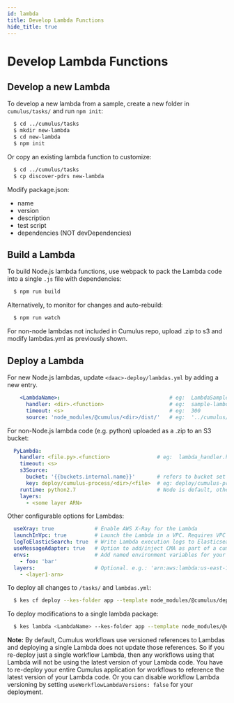 ```yaml
---
id: lambda
title: Develop Lambda Functions
hide_title: true
---
```


# Develop Lambda Functions

## Develop a new Lambda

To develop a new lambda from a sample, create a new folder in `cumulus/tasks/` and run `npm init`:

```bash
  $ cd ../cumulus/tasks
  $ mkdir new-lambda
  $ cd new-lambda
  $ npm init
```

Or copy an existing lambda function to customize:

```bash
  $ cd ../cumulus/tasks
  $ cp discover-pdrs new-lambda
```

Modify package.json:

* name
* version
* description
* test script
* dependencies (NOT devDependencies)

## Build a Lambda

To build Node.js lambda functions, use webpack to pack the Lambda code into a single `.js` file with dependencies:

```bash
  $ npm run build
```

Alternatively, to monitor for changes and auto-rebuild:

```bash
  $ npm run watch
```

For non-node lambdas not included in Cumulus repo, upload .zip to s3 and modify lambdas.yml as previously shown.

## Deploy a Lambda

For new Node.js lambdas, update `<daac>-deploy/lambdas.yml` by adding a new entry.

```yaml
    <LambdaName>:                                   # eg:  LambdaSample (does not need to conform to dirname)
      handler: <dir>.<function>                     # eg:  sample-lambda.handler (assuming file has module.exports.handler = <someFunc>)
      timeout: <s>                                  # eg:  300
      source: 'node_modules/@cumulus/<dir>/dist/'   # eg:  '../cumulus/cumulus/tasks/sample-lambda/dist/index.js'
```

For non-Node.js lambda code (e.g. python) uploaded as a .zip to an S3 bucket:

```yaml
  PyLambda:
    handler: <file.py>.<function>               # eg:  lambda_handler.handler for lambda_handler.py with:  def handler(event, context):
    timeout: <s>
    s3Source:
      bucket: '{{buckets.internal.name}}'       # refers to bucket set in config.yml
      key: deploy/cumulus-process/<dir>/<file>  # eg: deploy/cumulus-process/modis/0.3.0b3.zip
    runtime: python2.7                          # Node is default, otherwise specify.
    layers:
      - <some layer ARN>
```

Other configurable options for Lambdas:

```yaml
  useXray: true             # Enable AWS X-Ray for the Lambda
  launchInVpc: true         # Launch the Lambda in a VPC. Requires VPC configuration for the deployment.
  logToElasticSearch: true  # Write Lambda execution logs to Elasticsearch.
  useMessageAdapter: true   # Option to add/inject CMA as part of a cumulus workflow.  The CMA layer may be used instead
  envs:                     # Add named environment variables for your Lambda.
    - foo: 'bar'
  layers:                   # Optional. e.g.: 'arn:aws:lambda:us-east-1:{{AWS_ACCOUNT_ID}}:layer:Cumulus_Message_Adapter:3'
    - <layer1-arn>
```

To deploy all changes to `/tasks/` and `lambdas.yml`:

```bash
  $ kes cf deploy --kes-folder app --template node_modules/@cumulus/deployment/app --region <region> --deployment <deployment-name>
```

To deploy modifications to a single lambda package:

```bash
  $ kes lambda <LambdaName> --kes-folder app --template node_modules/@cumulus/deployment/app --deployment <deployment-name>
```

**Note:** By default, Cumulus workflows use versioned references to Lambdas and deploying a single Lambda does not update those references. So if you re-deploy just a single workflow Lambda, then any workflows using that Lambda will not be using the latest version of your Lambda code. You have to re-deploy your entire Cumulus application for workflows to reference the latest version of your Lambda code. Or you can disable workflow Lambda versioning by setting `useWorkflowLambdaVersions: false` for your deployment.
